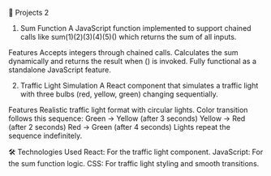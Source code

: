 🚀 Projects 2
1. Sum Function
A JavaScript function implemented to support chained calls like sum(1)(2)(3)(4)(5)() which returns the sum of all inputs.

Features
Accepts integers through chained calls.
Calculates the sum dynamically and returns the result when () is invoked.
Fully functional as a standalone JavaScript feature.

2. Traffic Light Simulation
A React component that simulates a traffic light with three bulbs (red, yellow, green) changing sequentially.

Features
Realistic traffic light format with circular lights.
Color transition follows this sequence:
Green → Yellow (after 3 seconds)
Yellow → Red (after 2 seconds)
Red → Green (after 4 seconds)
Lights repeat the sequence indefinitely.

🛠️ Technologies Used
React: For the traffic light component.
JavaScript: For the sum function logic.
CSS: For traffic light styling and smooth transitions.
